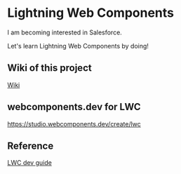 # Lightning Web Components

I am becoming interested in Salesforce.

Let's learn Lightning Web Components by doing!

## Wiki of this project

[Wiki](https://github.com/araobp/lwc-samples/wiki/Issues)

## webcomponents.dev for LWC

https://studio.webcomponents.dev/create/lwc

## Reference

[LWC dev guide](https://developer.salesforce.com/docs/component-library/documentation/en/lwc)
